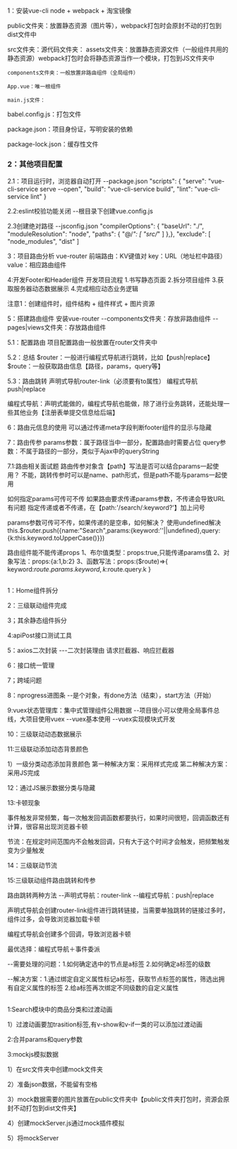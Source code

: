 ## 
1：安装vue-cli
node + webpack + 淘宝镜像

public文件夹：放置静态资源（图片等），webpack打包时会原封不动的打包到dist文件中

src文件夹：源代码文件夹：
    assets文件夹：放置静态资源文件（一般组件共用的静态资源）webpack打包时会将静态资源当作一个模块，打包到JS文件夹中

    components文件夹：一般放置非路由组件（全局组件）

    App.vue：唯一根组件

    main.js文件：

babel.config.js：打包文件

package.json：项目身份证，写明安装的依赖

package-lock.json：缓存性文件

### 2：其他项目配置

2.1：项目运行时，浏览器自动打开
--package.json
    "scripts": {
    "serve": "vue-cli-service serve --open",
    "build": "vue-cli-service build",
    "lint": "vue-cli-service lint"
  }

2.2:eslint校验功能关闭
--根目录下创建vue.config.js

2.3创建绝对路径
--jsconfig.json
    "compilerOptions": {
    "baseUrl": "./",
    "moduleResolution": "node",
    "paths": {
      "@/*": [
        "src/*"
      ]
    },},
    "exclude": [
    "node_modules",
    "dist"
  ]

3：项目路由分析
vue-router
前端路由：KV键值对
key：URL（地址栏中路径）
value：相应路由组件

4:开发Footer和Header组件
开发项目流程
1.书写静态页面
2.拆分项目组件
3.获取服务器动态数据展示
4.完成相应动态业务逻辑

注意1：创建组件时，组件结构 + 组件样式 + 图片资源

5：搭建路由组件
安装vue-router
--components文件夹：存放非路由组件
--pages|views文件夹：存放路由组件

5.1：配置路由
项目配置路由一般放置在router文件夹中

5.2：总结
$router：一般进行编程式导航进行跳转，比如【push|replace】
$route：一般获取路由信息【路径，params，query等】

5.3：路由跳转
声明式导航router-link（必须要有to属性）
编程式导航push|replace

编程式导航：声明式能做的，编程式导航也能做，除了进行业务跳转，还能处理一些其他业务【注册表单提交信息给后端】

6：路由元信息的使用
可以通过传递meta字段判断footer组件的显示与隐藏

7：路由传参
params参数：属于路径当中一部分，配置路由时需要占位
query参数：不属于路径的一部分，类似于Ajax中的queryString

7.1:路由相关面试题
路由传参对象含【path】写法是否可以结合params一起使用？
    不能，跳转传参时可以是name、path形式，但是path不能与params一起使用

如何指定params可传可不传
    如果路由要求传递params参数，不传递会导致URL有问题
    指定传递或者不传递，在【path:'/search/:keyword?'】加上问号

params参数可传可不传，如果传递的是空串，如何解决？
    使用undefined解决
    this.$router.push({name:"Search",params:{keyword:''||undefined},query:{k:this.keyword.toUpperCase()}})

路由组件能不能传递props
  1、布尔值类型：props:true,只能传递params值
  2、对象写法：props:{a:1,b:2}
  3、函数写法：props:($route)=>{
    keyword:$route.params.keyword,k:$route.query.k
  }


## 

1：Home组件拆分

2：三级联动组件完成

3；其余静态组件拆分

4:apiPost接口测试工具

5：axios二次封装
 ---二次封装理由
  请求拦截器、响应拦截器

6：接口统一管理

7；跨域问题

8：nprogress进图条
 --是个对象，有done方法（结束），start方法（开始）

9:vuex状态管理库：集中式管理组件公用数据
 --项目很小可以使用全局事件总线，大项目使用vuex
 --vuex基本使用
 --vuex实现模块式开发

10：三级联动动态数据展示

11:三级联动添加动态背景颜色

  1）一级分类动态添加背景颜色
  第一种解决方案：采用样式完成
  第二种解决方案：采用JS完成

12：通过JS展示数据分类与隐藏

13:卡顿现象

  事件触发非常频繁，每一次触发回调函数都要执行，如果时间很短，回调函数还有计算，很容易出现浏览器卡顿

  节流：在规定时间范围内不会触发回调，只有大于这个时间才会触发，把频繁触发变为少量触发

14：三级联动节流

15:三级联动组件路由跳转和传参

  路由跳转两种方法
  --声明式导航：router-link
  --编程式导航：push|replace

  声明式导航会创建router-link组件进行跳转链接，当需要单独跳转的链接过多时，组件过多，会导致浏览器加载卡顿

  编程式导航会创建多个回调，导致浏览器卡顿

  最优选择：编程式导航＋事件委派

  --需要处理的问题：1.如何确定选中的节点是a标签 2.如何确定a标签的级数

  --解决方案：1.通过绑定自定义属性标记a标签，获取节点标签的属性，筛选出拥有自定义属性的标签 2.给a标签再次绑定不同级数的自定义属性

## 

1:Search模块中的商品分类和过渡动画

  1）过渡动画要加trasition标签,有v-show和v-if一类的可以添加过渡动画

2:合并params和query参数

3:mockjs模拟数据

  1）在src文件夹中创建mock文件夹

  2）准备json数据，不能留有空格

  3）mock数据需要的图片放置在public文件夹中【public文件夹打包时，资源会原封不动打包到dist文件夹】

  4）创建mockServer.js通过mock插件模拟

  5）将mockServer
